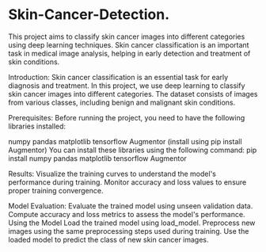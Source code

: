 # Skin-Cancer-Detection.

This project aims to classify skin cancer images into different categories using deep learning techniques. Skin cancer classification is an important task in medical image analysis, helping in early detection and treatment of skin conditions.

Introduction:
Skin cancer classification is an essential task for early diagnosis and treatment. In this project, we use deep learning to classify skin cancer images into different categories. The dataset consists of images from various classes, including benign and malignant skin conditions.

Prerequisites:
Before running the project, you need to have the following libraries installed:

numpy
pandas
matplotlib
tensorflow
Augmentor (install using pip install Augmentor)
You can install these libraries using the following command:
pip install numpy pandas matplotlib tensorflow Augmentor

Results:
Visualize the training curves to understand the model's performance during training.
Monitor accuracy and loss values to ensure proper training convergence.

Model Evaluation:
Evaluate the trained model using unseen validation data.
Compute accuracy and loss metrics to assess the model's performance.
Using the Model
Load the trained model using load_model.
Preprocess new images using the same preprocessing steps used during training.
Use the loaded model to predict the class of new skin cancer images.
